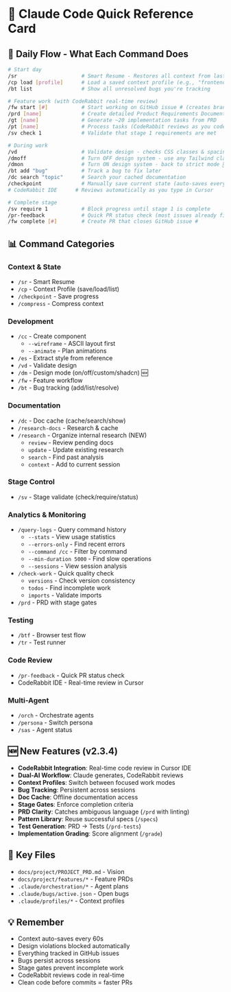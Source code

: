 # 🎯 Claude Code Quick Reference Card

## 🚀 Daily Flow - What Each Command Does
```bash
# Start day
/sr                     # Smart Resume - Restores all context from last session
/cp load [profile]      # Load a saved context profile (e.g., "frontend", "backend")
/bt list                # Show all unresolved bugs you're tracking

# Feature work (with CodeRabbit real-time review)
/fw start [#]           # Start working on GitHub issue # (creates branch)
/prd [name]             # Create detailed Product Requirements Document
/gt [name]              # Generate ~20 implementation tasks from PRD
/pt [name]              # Process tasks (CodeRabbit reviews as you code)
/sv check 1             # Validate that stage 1 requirements are met

# During work
/vd                     # Validate design - checks CSS classes & spacing
/dmoff                  # Turn OFF design system - use any Tailwind classes 🆕
/dmon                   # Turn ON design system - back to strict mode 🆕
/bt add "bug"           # Track a bug to fix later
/dc search "topic"      # Search your cached documentation
/checkpoint             # Manually save current state (auto-saves every 60s)
# CodeRabbit IDE      # Reviews automatically as you type in Cursor

# Complete stage
/sv require 1           # Block progress until stage 1 is complete
/pr-feedback            # Quick PR status check (most issues already fixed)
/fw complete [#]        # Create PR that closes GitHub issue #
```

## 📊 Command Categories

### Context & State
- `/sr` - Smart Resume
- `/cp` - Context Profile (save/load/list)
- `/checkpoint` - Save progress
- `/compress` - Compress context

### Development
- `/cc` - Create component
  - `--wireframe` - ASCII layout first
  - `--animate` - Plan animations
- `/es` - Extract style from reference
- `/vd` - Validate design
- `/dm` - Design mode (on/off/custom/shadcn) 🆕
- `/fw` - Feature workflow
- `/bt` - Bug tracking (add/list/resolve)

### Documentation
- `/dc` - Doc cache (cache/search/show)
- `/research-docs` - Research & cache
- `/research` - Organize internal research (NEW)
  - `review` - Review pending docs
  - `update` - Update existing research
  - `search` - Find past analysis
  - `context` - Add to current session

### Stage Control
- `/sv` - Stage validate (check/require/status)

### Analytics & Monitoring
- `/query-logs` - Query command history
  - `--stats` - View usage statistics
  - `--errors-only` - Find recent errors
  - `--command /cc` - Filter by command
  - `--min-duration 5000` - Find slow operations
  - `--sessions` - View session analysis
- `/check-work` - Quick quality check
  - `versions` - Check version consistency
  - `todos` - Find incomplete work
  - `imports` - Validate imports
- `/prd` - PRD with stage gates

### Testing
- `/btf` - Browser test flow
- `/tr` - Test runner

### Code Review
- `/pr-feedback` - Quick PR status check
- CodeRabbit IDE - Real-time review in Cursor

### Multi-Agent
- `/orch` - Orchestrate agents
- `/persona` - Switch persona
- `/sas` - Agent status

## 🆕 New Features (v2.3.4)
- **CodeRabbit Integration**: Real-time code review in Cursor IDE
- **Dual-AI Workflow**: Claude generates, CodeRabbit reviews
- **Context Profiles**: Switch between focused work modes
- **Bug Tracking**: Persistent across sessions
- **Doc Cache**: Offline documentation access
- **Stage Gates**: Enforce completion criteria
- **PRD Clarity**: Catches ambiguous language (`/prd` with linting)
- **Pattern Library**: Reuse successful specs (`/specs`)
- **Test Generation**: PRD → Tests (`/prd-tests`)
- **Implementation Grading**: Score alignment (`/grade`)

## 🔑 Key Files
- `docs/project/PROJECT_PRD.md` - Vision
- `docs/project/features/*` - Feature PRDs
- `.claude/orchestration/*` - Agent plans
- `.claude/bugs/active.json` - Open bugs
- `.claude/profiles/*` - Context profiles

## 💡 Remember
- Context auto-saves every 60s
- Design violations blocked automatically
- Everything tracked in GitHub issues
- Bugs persist across sessions
- Stage gates prevent incomplete work
- CodeRabbit reviews code in real-time
- Clean code before commits = faster PRs
